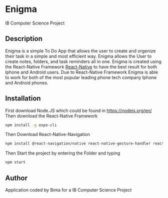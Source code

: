 # Enigma
IB Computer Science Project


## Description
Enigma is a simple To Do App that allows the user to create and orgenize their task in a simple and most efficient way. Enigma allows the User to create notes, folders, and task reminders all in one. Enigma is created using the React-Native Framework [React-Native](https://reactnative.dev/) to have the best result for both Iphone and Android users.
Due to React-Native Framework Enigma is able to work for both of the most popular leading phone tech company Iphone and Android phones.

## Installation
First download Node.JS which could be found in https://nodejs.org/en/
Then download the React-Native Framework
```bash
npm install -g expo-cli
```
Then Download React-Native-Navigation
```bash
npm install @react-navigation/native react-native-gesture-handler react-native-reanimated react-native-screens react-native-safe-area-context @react-native-community/masked-view
```
Then Start the project by entering the Folder and typing 
```bash
npm start
```

## Author
Application coded by Bima for a IB Computer Science Project
